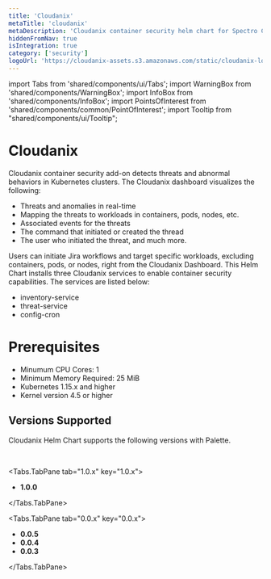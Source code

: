 ```yaml
---
title: 'Cloudanix'
metaTitle: 'cloudanix'
metaDescription: 'Cloudanix container security helm chart for Spectro Cloud Palette'
hiddenFromNav: true
isIntegration: true
category: ['security']
logoUrl: 'https://cloudanix-assets.s3.amazonaws.com/static/cloudanix-logo-p.png'
---
```


import Tabs from 'shared/components/ui/Tabs';
import WarningBox from 'shared/components/WarningBox';
import InfoBox from 'shared/components/InfoBox';
import PointsOfInterest from 'shared/components/common/PointOfInterest';
import Tooltip from "shared/components/ui/Tooltip";

# Cloudanix

Cloudanix container security add-on detects threats and abnormal behaviors in Kubernetes clusters. The Cloudanix dashboard visualizes the following:
<br />

* Threats and anomalies in real-time
* Mapping the threats to workloads in containers, pods, nodes, etc.
* Associated events for the threats
* The command that initiated or created the thread
* The user who initiated the threat, and much more.

Users can initiate Jira workflows and target specific workloads, excluding containers, pods, or nodes, right from the Cloudanix Dashboard. This Helm Chart installs three Cloudanix services to enable container security capabilities. The services are listed below:
<br />

* inventory-service
* threat-service
* config-cron

# Prerequisites

* Minumum CPU Cores: 1
* Minimum Memory Required: 25 MiB
* Kubernetes 1.15.x and higher
* Kernel version 4.5 or higher

## Versions Supported

Cloudanix Helm Chart supports the following versions with Palette.

<br />

<Tabs>

<Tabs.TabPane tab="1.0.x" key="1.0.x">

* **1.0.0**

</Tabs.TabPane>

<Tabs.TabPane tab="0.0.x" key="0.0.x">

* **0.0.5**
* **0.0.4**
* **0.0.3**

</Tabs.TabPane>
</Tabs>
<br />


